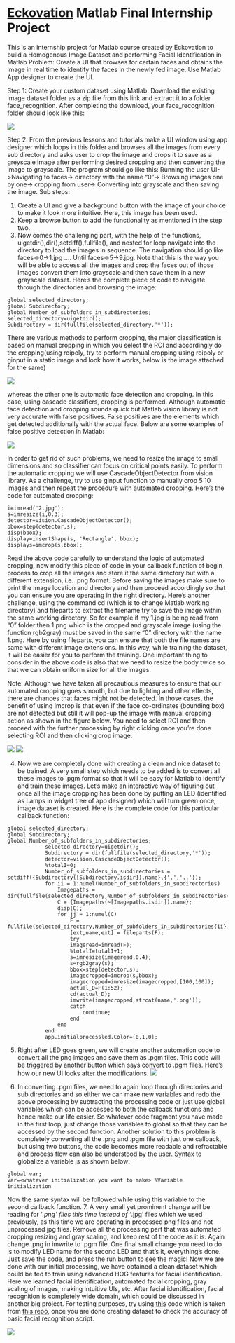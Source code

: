 # [Eckovation](https://www.eckovation.com/) Matlab Final Internship Project
This is an internship project for Matlab course created by Eckovation to build a Homogenous Image Dataset and performing Facial Identification in Matlab
Problem: Create a UI that browses for certain faces and obtains the image in real time to identify the faces in the newly fed image. Use Matlab App designer to create the UI.

Step 1: Create your custom dataset using Matlab. Download the existing image dataset folder as a zip file from this link and extract it to a folder face_recognition. After completing the download, your face_recognition folder should look like this:

![](example_images/windows_folder.png)

Step 2: From the previous lessons and tutorials make a UI window using app designer which loops in this folder and browses all the images from every sub directory and asks user to crop the image and crops it to save as a greyscale image after performing desired cropping and then converting the image to grayscale. The program should go like this: Running the user UI->Navigating to faces-> directory with the name “0”-> Browsing images one by one-> cropping from user-> Converting into grayscale and then saving the image.
	Sub steps:
1.	Create a UI and give a background button with the image of your choice to make it look more intuitive. Here, this image has been used. 
2.	Keep a browse button to add the functionality as mentioned in the step two.
3.	Now comes the challenging part, with the help of the functions, uigetdir(),dir(),setdiff(),fullfile(), and nested for loop navigate into the directory to load the images in sequence. The navigation should go like faces->0->1.jpg …. Until faces->5->9.jpg. Note that this is the way you will be able to access all the images and crop the faces out of those images convert them into grayscale and then save them in a new grayscale dataset. Here’s the complete piece of code to navigate through the directories and browsing the image:

```
global selected_directory;
global Subdirectory;
global Number_of_subfolders_in_subdirectories;
selected_directory=uigetdir();
Subdirectory = dir(fullfile(selected_directory,'*'));
```
There are various methods to perform cropping, the major classification is based on manual cropping in which you select the ROI and accordingly do the cropping(using roipoly, try to perform manual cropping using roipoly or ginput in a static image and look how it works, below is the image attached for the same) 

![](example_images/roi_poly.png)

whereas the other one is automatic face detection and cropping. In this case, using cascade classifiers, cropping is performed. Although automatic face detection and cropping sounds quick but Matlab vision library is not very accurate with false positives. False positives are the elements which get detected additionally with the actual face. Below are some examples of false positive detection in Matlab:

![](example_images/false_detects.png)

In order to get rid of such problems, we need to resize the image to small dimensions and so classifier can focus on critical points easily. To perform the automatic cropping we will use CascadeObjectDetector from vision library. As a challenge, try to use ginput function to manually crop 5 10 images and then repeat the procedure with automated cropping. Here’s the code for automated cropping: 

```
i=imread('2.jpg');
s=imresize(i,0.3);
detector=vision.CascadeObjectDetector();
bbox=step(detector,s);
disp(bbox);
display=insertShape(s, 'Rectangle', bbox);
displays=imcrop(s,bbox);
```
Read the above code carefully to understand the logic of automated cropping, now modify this piece of code in your callback function of begin process to crop all the images and store it the same directory but with a different extension, i.e. .png format. Before saving the images make sure to print the image location and directory and then proceed accordingly so that you can ensure you are operating in the right directory. Here’s another challenge, using the command cd (which is to change Matlab working directory) and fileparts to extract the filename try to save the image within the same working directory. So for example if my 1.jpg is being read from “0” folder then 1.png which is the cropped and grayscale image (using the function rgb2gray) must be saved in the same “0” directory with the name 1.png. Here by using fileparts, you can ensure that both the file names are same with different image extensions. In this way, while training the dataset, it will be easier for you to perform the training.
One important thing to consider in the above code is also that we need to resize the body twice so that we can obtain uniform size for all the images.

Note: Although we have taken all precautious measures to ensure that our automated cropping goes smooth, but due to lighting and other effects, there are chances that faces might not be detected. In those cases, the benefit of using imcrop is that even if the face co-ordinates (bounding box) are not detected but still it will pop-up the image with manual cropping action as shown in the figure below. You need to select ROI and then proceed with the further processing by right clicking once you’re done selecting ROI and then clicking crop image.

![](example_images/manual_cropping.png)
![](example_images/manual_cropping2.png)

4.	Now we are completely done with creating a clean and nice dataset to be trained. A very small step which needs to be added is to convert all these images to .pgm format so that it will be easy for Matlab to identify and train these images. Let’s make an interactive way of figuring out once all the image cropping has been done by putting an LED (identified as Lamps in widget tree of app designer) which will turn green once, image dataset is created.
Here is the complete code for this particular callback function:

```
global selected_directory;
global Subdirectory;
global Number_of_subfolders_in_subdirectories;
            selected_directory=uigetdir();
            Subdirectory = dir(fullfile(selected_directory,'*'));
            detector=vision.CascadeObjectDetector();
            %totalI=0;
            Number_of_subfolders_in_subdirectories = setdiff({Subdirectory([Subdirectory.isdir]).name},{'.','..'});
            for ii = 1:numel(Number_of_subfolders_in_subdirectories)
                Imagepaths = dir(fullfile(selected_directory,Number_of_subfolders_in_subdirectories{ii},'*.jpg')); 
                C = {Imagepaths(~[Imagepaths.isdir]).name};
                disp(C);
                for jj = 1:numel(C)
                    F = fullfile(selected_directory,Number_of_subfolders_in_subdirectories{ii},C{jj});
                    [ext,name,ext] = fileparts(F);
                    try
                    imageread=imread(F);
                    %totalI=totalI+1;
                    s=imresize(imageread,0.4);
                    s=rgb2gray(s);
                    bbox=step(detector,s);
                    imagecropped=imcrop(s,bbox);
                    imagecropped=imresize(imagecropped,[100,100]);
                    actual_D=F(1:52);
                    cd(actual_D);
                    imwrite(imagecropped,strcat(name,'.png'));
                    catch
                        continue;
                    end
                end
            end
            app.initialprocessled.Color=[0,1,0];
```

5.	Right after LED goes green, we will create another automation code to convert all the png images and save them as .pgm files. This code will be triggered by another button which says convert to .pgm files. Here’s how our new UI looks after the modifications.
![](example_images/UI_figure.png)

6.	In converting .pgm files, we need to again loop through directories and sub directories and so either we can make new variables and redo the above processing by subtracting the processing code or just use global variables which can be accessed to both the callback functions and hence make our life easier. So whatever code fragment you have made in the first loop, just change those variables to global so that they can be accessed by the second function. Another solution to this problem is completely converting all the .png and .pgm file with just one callback, but using two buttons, the code becomes more readable and refractable and process flow can also be understood by the user. Syntax to globalize a variable is as shown below:

```
global var;
var=<whatever initialization you want to make> %Variable initialization
```
Now the same syntax will be followed while using this variable to the second callback function. 
7.	A very small yet prominent change will be reading for ‘*.png’ files this time instead of ‘*.jpg’ files which we used previously, as this time we are operating in processed png files and not unprocessed jpg files. Remove all the processing part that was automated cropping resizing and gray scaling, and keep rest of the code as it is. Again change .png in imwrite to .pgm file. One final small change you need to do is to modify LED name for the second LED and that’s it, everything’s done. Just save the code, and press the run button to see the magic!
Now we are done with our initial processing, we have obtained a clean dataset which could be fed to train using advanced HOG features for facial identification. Here we learned facial identification, automated facial cropping, gray scaling of images, making intuitive UIs, etc. After facial identification, facial recognition is completely wide domain, which could be discussed in another big project. For testing purposes, try using [this](https://github.com/sedhha/EckovationMatlabProject/blob/master/face_recognition.m) code which is taken from [this repo](https://www.nzfaruqui.com/face-recognition-using-matlab-implementation-and-code/), once you are done creating dataset to check the accuracy of basic facial recognition script. 

![](gifs/bill_gates.gif)
